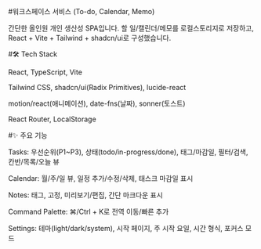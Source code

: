 #워크스페이스 서비스 (To-do, Calendar, Memo)

간단한 올인원 개인 생산성 SPA입니다. 할 일/캘린더/메모를 로컬스토리지로 저장하고, React + Vite + Tailwind + shadcn/ui로 구성했습니다.

#🛠 Tech Stack

React, TypeScript, Vite

Tailwind CSS, shadcn/ui(Radix Primitives), lucide-react

motion/react(애니메이션), date-fns(날짜), sonner(토스트)

React Router, LocalStorage

#✨ 주요 기능

Tasks: 우선순위(P1~P3), 상태(todo/in-progress/done), 태그/마감일, 필터/검색, 칸반/목록/오늘 뷰

Calendar: 월/주/일 뷰, 일정 추가/수정/삭제, 태스크 마감일 표시

Notes: 태그, 고정, 미리보기/편집, 간단 마크다운 표시

Command Palette: ⌘/Ctrl + K로 전역 이동/빠른 추가

Settings: 테마(light/dark/system), 시작 페이지, 주 시작 요일, 시간 형식, 포커스 모드
